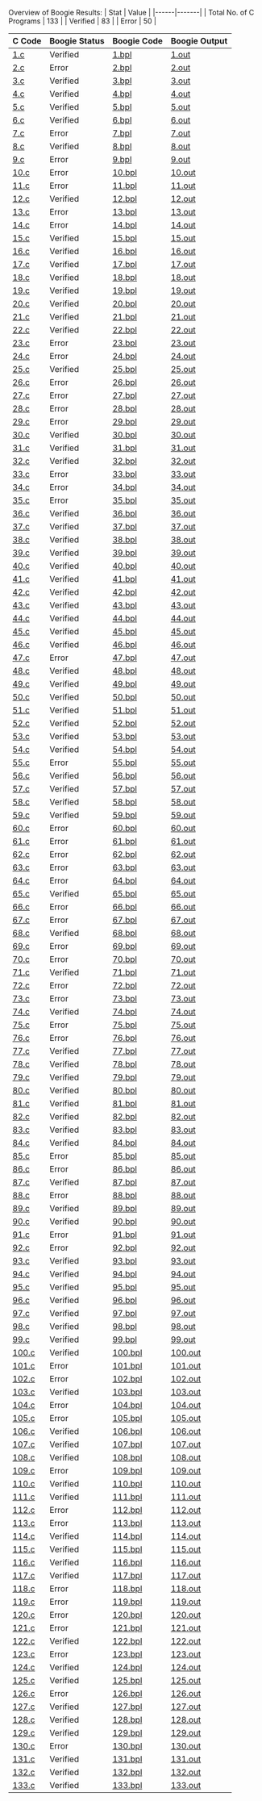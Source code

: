 Overview of Boogie Results:
| Stat | Value |
|------|-------|
| Total No. of C Programs | 133 |
| Verified | 83 |
| Error | 50 |

| C Code | Boogie Status | Boogie Code | Boogie Output |
|--------|---------------|-------------|---------------|
| [1.c](./c_benchmark_anon/1.c) | Verified | [1.bpl](./boogie/1.bpl) | [1.out](./boogie/1.out) |
| [2.c](./c_benchmark_anon/2.c) | Error | [2.bpl](./boogie/2.bpl) | [2.out](./boogie/2.out) |
| [3.c](./c_benchmark_anon/3.c) | Verified | [3.bpl](./boogie/3.bpl) | [3.out](./boogie/3.out) |
| [4.c](./c_benchmark_anon/4.c) | Verified | [4.bpl](./boogie/4.bpl) | [4.out](./boogie/4.out) |
| [5.c](./c_benchmark_anon/5.c) | Verified | [5.bpl](./boogie/5.bpl) | [5.out](./boogie/5.out) |
| [6.c](./c_benchmark_anon/6.c) | Verified | [6.bpl](./boogie/6.bpl) | [6.out](./boogie/6.out) |
| [7.c](./c_benchmark_anon/7.c) | Error | [7.bpl](./boogie/7.bpl) | [7.out](./boogie/7.out) |
| [8.c](./c_benchmark_anon/8.c) | Verified | [8.bpl](./boogie/8.bpl) | [8.out](./boogie/8.out) |
| [9.c](./c_benchmark_anon/9.c) | Error | [9.bpl](./boogie/9.bpl) | [9.out](./boogie/9.out) |
| [10.c](./c_benchmark_anon/10.c) | Error | [10.bpl](./boogie/10.bpl) | [10.out](./boogie/10.out) |
| [11.c](./c_benchmark_anon/11.c) | Error | [11.bpl](./boogie/11.bpl) | [11.out](./boogie/11.out) |
| [12.c](./c_benchmark_anon/12.c) | Verified | [12.bpl](./boogie/12.bpl) | [12.out](./boogie/12.out) |
| [13.c](./c_benchmark_anon/13.c) | Error | [13.bpl](./boogie/13.bpl) | [13.out](./boogie/13.out) |
| [14.c](./c_benchmark_anon/14.c) | Error | [14.bpl](./boogie/14.bpl) | [14.out](./boogie/14.out) |
| [15.c](./c_benchmark_anon/15.c) | Verified | [15.bpl](./boogie/15.bpl) | [15.out](./boogie/15.out) |
| [16.c](./c_benchmark_anon/16.c) | Verified | [16.bpl](./boogie/16.bpl) | [16.out](./boogie/16.out) |
| [17.c](./c_benchmark_anon/17.c) | Verified | [17.bpl](./boogie/17.bpl) | [17.out](./boogie/17.out) |
| [18.c](./c_benchmark_anon/18.c) | Verified | [18.bpl](./boogie/18.bpl) | [18.out](./boogie/18.out) |
| [19.c](./c_benchmark_anon/19.c) | Verified | [19.bpl](./boogie/19.bpl) | [19.out](./boogie/19.out) |
| [20.c](./c_benchmark_anon/20.c) | Verified | [20.bpl](./boogie/20.bpl) | [20.out](./boogie/20.out) |
| [21.c](./c_benchmark_anon/21.c) | Verified | [21.bpl](./boogie/21.bpl) | [21.out](./boogie/21.out) |
| [22.c](./c_benchmark_anon/22.c) | Verified | [22.bpl](./boogie/22.bpl) | [22.out](./boogie/22.out) |
| [23.c](./c_benchmark_anon/23.c) | Error | [23.bpl](./boogie/23.bpl) | [23.out](./boogie/23.out) |
| [24.c](./c_benchmark_anon/24.c) | Error | [24.bpl](./boogie/24.bpl) | [24.out](./boogie/24.out) |
| [25.c](./c_benchmark_anon/25.c) | Verified | [25.bpl](./boogie/25.bpl) | [25.out](./boogie/25.out) |
| [26.c](./c_benchmark_anon/26.c) | Error | [26.bpl](./boogie/26.bpl) | [26.out](./boogie/26.out) |
| [27.c](./c_benchmark_anon/27.c) | Error | [27.bpl](./boogie/27.bpl) | [27.out](./boogie/27.out) |
| [28.c](./c_benchmark_anon/28.c) | Error | [28.bpl](./boogie/28.bpl) | [28.out](./boogie/28.out) |
| [29.c](./c_benchmark_anon/29.c) | Error | [29.bpl](./boogie/29.bpl) | [29.out](./boogie/29.out) |
| [30.c](./c_benchmark_anon/30.c) | Verified | [30.bpl](./boogie/30.bpl) | [30.out](./boogie/30.out) |
| [31.c](./c_benchmark_anon/31.c) | Verified | [31.bpl](./boogie/31.bpl) | [31.out](./boogie/31.out) |
| [32.c](./c_benchmark_anon/32.c) | Verified | [32.bpl](./boogie/32.bpl) | [32.out](./boogie/32.out) |
| [33.c](./c_benchmark_anon/33.c) | Error | [33.bpl](./boogie/33.bpl) | [33.out](./boogie/33.out) |
| [34.c](./c_benchmark_anon/34.c) | Error | [34.bpl](./boogie/34.bpl) | [34.out](./boogie/34.out) |
| [35.c](./c_benchmark_anon/35.c) | Error | [35.bpl](./boogie/35.bpl) | [35.out](./boogie/35.out) |
| [36.c](./c_benchmark_anon/36.c) | Verified | [36.bpl](./boogie/36.bpl) | [36.out](./boogie/36.out) |
| [37.c](./c_benchmark_anon/37.c) | Verified | [37.bpl](./boogie/37.bpl) | [37.out](./boogie/37.out) |
| [38.c](./c_benchmark_anon/38.c) | Verified | [38.bpl](./boogie/38.bpl) | [38.out](./boogie/38.out) |
| [39.c](./c_benchmark_anon/39.c) | Verified | [39.bpl](./boogie/39.bpl) | [39.out](./boogie/39.out) |
| [40.c](./c_benchmark_anon/40.c) | Verified | [40.bpl](./boogie/40.bpl) | [40.out](./boogie/40.out) |
| [41.c](./c_benchmark_anon/41.c) | Verified | [41.bpl](./boogie/41.bpl) | [41.out](./boogie/41.out) |
| [42.c](./c_benchmark_anon/42.c) | Verified | [42.bpl](./boogie/42.bpl) | [42.out](./boogie/42.out) |
| [43.c](./c_benchmark_anon/43.c) | Verified | [43.bpl](./boogie/43.bpl) | [43.out](./boogie/43.out) |
| [44.c](./c_benchmark_anon/44.c) | Verified | [44.bpl](./boogie/44.bpl) | [44.out](./boogie/44.out) |
| [45.c](./c_benchmark_anon/45.c) | Verified | [45.bpl](./boogie/45.bpl) | [45.out](./boogie/45.out) |
| [46.c](./c_benchmark_anon/46.c) | Verified | [46.bpl](./boogie/46.bpl) | [46.out](./boogie/46.out) |
| [47.c](./c_benchmark_anon/47.c) | Error | [47.bpl](./boogie/47.bpl) | [47.out](./boogie/47.out) |
| [48.c](./c_benchmark_anon/48.c) | Verified | [48.bpl](./boogie/48.bpl) | [48.out](./boogie/48.out) |
| [49.c](./c_benchmark_anon/49.c) | Verified | [49.bpl](./boogie/49.bpl) | [49.out](./boogie/49.out) |
| [50.c](./c_benchmark_anon/50.c) | Verified | [50.bpl](./boogie/50.bpl) | [50.out](./boogie/50.out) |
| [51.c](./c_benchmark_anon/51.c) | Verified | [51.bpl](./boogie/51.bpl) | [51.out](./boogie/51.out) |
| [52.c](./c_benchmark_anon/52.c) | Verified | [52.bpl](./boogie/52.bpl) | [52.out](./boogie/52.out) |
| [53.c](./c_benchmark_anon/53.c) | Verified | [53.bpl](./boogie/53.bpl) | [53.out](./boogie/53.out) |
| [54.c](./c_benchmark_anon/54.c) | Verified | [54.bpl](./boogie/54.bpl) | [54.out](./boogie/54.out) |
| [55.c](./c_benchmark_anon/55.c) | Error | [55.bpl](./boogie/55.bpl) | [55.out](./boogie/55.out) |
| [56.c](./c_benchmark_anon/56.c) | Verified | [56.bpl](./boogie/56.bpl) | [56.out](./boogie/56.out) |
| [57.c](./c_benchmark_anon/57.c) | Verified | [57.bpl](./boogie/57.bpl) | [57.out](./boogie/57.out) |
| [58.c](./c_benchmark_anon/58.c) | Verified | [58.bpl](./boogie/58.bpl) | [58.out](./boogie/58.out) |
| [59.c](./c_benchmark_anon/59.c) | Verified | [59.bpl](./boogie/59.bpl) | [59.out](./boogie/59.out) |
| [60.c](./c_benchmark_anon/60.c) | Error | [60.bpl](./boogie/60.bpl) | [60.out](./boogie/60.out) |
| [61.c](./c_benchmark_anon/61.c) | Error | [61.bpl](./boogie/61.bpl) | [61.out](./boogie/61.out) |
| [62.c](./c_benchmark_anon/62.c) | Error | [62.bpl](./boogie/62.bpl) | [62.out](./boogie/62.out) |
| [63.c](./c_benchmark_anon/63.c) | Error | [63.bpl](./boogie/63.bpl) | [63.out](./boogie/63.out) |
| [64.c](./c_benchmark_anon/64.c) | Error | [64.bpl](./boogie/64.bpl) | [64.out](./boogie/64.out) |
| [65.c](./c_benchmark_anon/65.c) | Verified | [65.bpl](./boogie/65.bpl) | [65.out](./boogie/65.out) |
| [66.c](./c_benchmark_anon/66.c) | Error | [66.bpl](./boogie/66.bpl) | [66.out](./boogie/66.out) |
| [67.c](./c_benchmark_anon/67.c) | Error | [67.bpl](./boogie/67.bpl) | [67.out](./boogie/67.out) |
| [68.c](./c_benchmark_anon/68.c) | Verified | [68.bpl](./boogie/68.bpl) | [68.out](./boogie/68.out) |
| [69.c](./c_benchmark_anon/69.c) | Error | [69.bpl](./boogie/69.bpl) | [69.out](./boogie/69.out) |
| [70.c](./c_benchmark_anon/70.c) | Error | [70.bpl](./boogie/70.bpl) | [70.out](./boogie/70.out) |
| [71.c](./c_benchmark_anon/71.c) | Verified | [71.bpl](./boogie/71.bpl) | [71.out](./boogie/71.out) |
| [72.c](./c_benchmark_anon/72.c) | Error | [72.bpl](./boogie/72.bpl) | [72.out](./boogie/72.out) |
| [73.c](./c_benchmark_anon/73.c) | Error | [73.bpl](./boogie/73.bpl) | [73.out](./boogie/73.out) |
| [74.c](./c_benchmark_anon/74.c) | Verified | [74.bpl](./boogie/74.bpl) | [74.out](./boogie/74.out) |
| [75.c](./c_benchmark_anon/75.c) | Error | [75.bpl](./boogie/75.bpl) | [75.out](./boogie/75.out) |
| [76.c](./c_benchmark_anon/76.c) | Error | [76.bpl](./boogie/76.bpl) | [76.out](./boogie/76.out) |
| [77.c](./c_benchmark_anon/77.c) | Verified | [77.bpl](./boogie/77.bpl) | [77.out](./boogie/77.out) |
| [78.c](./c_benchmark_anon/78.c) | Verified | [78.bpl](./boogie/78.bpl) | [78.out](./boogie/78.out) |
| [79.c](./c_benchmark_anon/79.c) | Verified | [79.bpl](./boogie/79.bpl) | [79.out](./boogie/79.out) |
| [80.c](./c_benchmark_anon/80.c) | Verified | [80.bpl](./boogie/80.bpl) | [80.out](./boogie/80.out) |
| [81.c](./c_benchmark_anon/81.c) | Verified | [81.bpl](./boogie/81.bpl) | [81.out](./boogie/81.out) |
| [82.c](./c_benchmark_anon/82.c) | Verified | [82.bpl](./boogie/82.bpl) | [82.out](./boogie/82.out) |
| [83.c](./c_benchmark_anon/83.c) | Verified | [83.bpl](./boogie/83.bpl) | [83.out](./boogie/83.out) |
| [84.c](./c_benchmark_anon/84.c) | Verified | [84.bpl](./boogie/84.bpl) | [84.out](./boogie/84.out) |
| [85.c](./c_benchmark_anon/85.c) | Error | [85.bpl](./boogie/85.bpl) | [85.out](./boogie/85.out) |
| [86.c](./c_benchmark_anon/86.c) | Error | [86.bpl](./boogie/86.bpl) | [86.out](./boogie/86.out) |
| [87.c](./c_benchmark_anon/87.c) | Verified | [87.bpl](./boogie/87.bpl) | [87.out](./boogie/87.out) |
| [88.c](./c_benchmark_anon/88.c) | Error | [88.bpl](./boogie/88.bpl) | [88.out](./boogie/88.out) |
| [89.c](./c_benchmark_anon/89.c) | Verified | [89.bpl](./boogie/89.bpl) | [89.out](./boogie/89.out) |
| [90.c](./c_benchmark_anon/90.c) | Verified | [90.bpl](./boogie/90.bpl) | [90.out](./boogie/90.out) |
| [91.c](./c_benchmark_anon/91.c) | Error | [91.bpl](./boogie/91.bpl) | [91.out](./boogie/91.out) |
| [92.c](./c_benchmark_anon/92.c) | Error | [92.bpl](./boogie/92.bpl) | [92.out](./boogie/92.out) |
| [93.c](./c_benchmark_anon/93.c) | Verified | [93.bpl](./boogie/93.bpl) | [93.out](./boogie/93.out) |
| [94.c](./c_benchmark_anon/94.c) | Verified | [94.bpl](./boogie/94.bpl) | [94.out](./boogie/94.out) |
| [95.c](./c_benchmark_anon/95.c) | Verified | [95.bpl](./boogie/95.bpl) | [95.out](./boogie/95.out) |
| [96.c](./c_benchmark_anon/96.c) | Verified | [96.bpl](./boogie/96.bpl) | [96.out](./boogie/96.out) |
| [97.c](./c_benchmark_anon/97.c) | Verified | [97.bpl](./boogie/97.bpl) | [97.out](./boogie/97.out) |
| [98.c](./c_benchmark_anon/98.c) | Verified | [98.bpl](./boogie/98.bpl) | [98.out](./boogie/98.out) |
| [99.c](./c_benchmark_anon/99.c) | Verified | [99.bpl](./boogie/99.bpl) | [99.out](./boogie/99.out) |
| [100.c](./c_benchmark_anon/100.c) | Verified | [100.bpl](./boogie/100.bpl) | [100.out](./boogie/100.out) |
| [101.c](./c_benchmark_anon/101.c) | Error | [101.bpl](./boogie/101.bpl) | [101.out](./boogie/101.out) |
| [102.c](./c_benchmark_anon/102.c) | Error | [102.bpl](./boogie/102.bpl) | [102.out](./boogie/102.out) |
| [103.c](./c_benchmark_anon/103.c) | Verified | [103.bpl](./boogie/103.bpl) | [103.out](./boogie/103.out) |
| [104.c](./c_benchmark_anon/104.c) | Error | [104.bpl](./boogie/104.bpl) | [104.out](./boogie/104.out) |
| [105.c](./c_benchmark_anon/105.c) | Error | [105.bpl](./boogie/105.bpl) | [105.out](./boogie/105.out) |
| [106.c](./c_benchmark_anon/106.c) | Verified | [106.bpl](./boogie/106.bpl) | [106.out](./boogie/106.out) |
| [107.c](./c_benchmark_anon/107.c) | Verified | [107.bpl](./boogie/107.bpl) | [107.out](./boogie/107.out) |
| [108.c](./c_benchmark_anon/108.c) | Verified | [108.bpl](./boogie/108.bpl) | [108.out](./boogie/108.out) |
| [109.c](./c_benchmark_anon/109.c) | Error | [109.bpl](./boogie/109.bpl) | [109.out](./boogie/109.out) |
| [110.c](./c_benchmark_anon/110.c) | Verified | [110.bpl](./boogie/110.bpl) | [110.out](./boogie/110.out) |
| [111.c](./c_benchmark_anon/111.c) | Verified | [111.bpl](./boogie/111.bpl) | [111.out](./boogie/111.out) |
| [112.c](./c_benchmark_anon/112.c) | Error | [112.bpl](./boogie/112.bpl) | [112.out](./boogie/112.out) |
| [113.c](./c_benchmark_anon/113.c) | Error | [113.bpl](./boogie/113.bpl) | [113.out](./boogie/113.out) |
| [114.c](./c_benchmark_anon/114.c) | Verified | [114.bpl](./boogie/114.bpl) | [114.out](./boogie/114.out) |
| [115.c](./c_benchmark_anon/115.c) | Verified | [115.bpl](./boogie/115.bpl) | [115.out](./boogie/115.out) |
| [116.c](./c_benchmark_anon/116.c) | Verified | [116.bpl](./boogie/116.bpl) | [116.out](./boogie/116.out) |
| [117.c](./c_benchmark_anon/117.c) | Verified | [117.bpl](./boogie/117.bpl) | [117.out](./boogie/117.out) |
| [118.c](./c_benchmark_anon/118.c) | Error | [118.bpl](./boogie/118.bpl) | [118.out](./boogie/118.out) |
| [119.c](./c_benchmark_anon/119.c) | Error | [119.bpl](./boogie/119.bpl) | [119.out](./boogie/119.out) |
| [120.c](./c_benchmark_anon/120.c) | Error | [120.bpl](./boogie/120.bpl) | [120.out](./boogie/120.out) |
| [121.c](./c_benchmark_anon/121.c) | Error | [121.bpl](./boogie/121.bpl) | [121.out](./boogie/121.out) |
| [122.c](./c_benchmark_anon/122.c) | Verified | [122.bpl](./boogie/122.bpl) | [122.out](./boogie/122.out) |
| [123.c](./c_benchmark_anon/123.c) | Error | [123.bpl](./boogie/123.bpl) | [123.out](./boogie/123.out) |
| [124.c](./c_benchmark_anon/124.c) | Verified | [124.bpl](./boogie/124.bpl) | [124.out](./boogie/124.out) |
| [125.c](./c_benchmark_anon/125.c) | Verified | [125.bpl](./boogie/125.bpl) | [125.out](./boogie/125.out) |
| [126.c](./c_benchmark_anon/126.c) | Error | [126.bpl](./boogie/126.bpl) | [126.out](./boogie/126.out) |
| [127.c](./c_benchmark_anon/127.c) | Verified | [127.bpl](./boogie/127.bpl) | [127.out](./boogie/127.out) |
| [128.c](./c_benchmark_anon/128.c) | Verified | [128.bpl](./boogie/128.bpl) | [128.out](./boogie/128.out) |
| [129.c](./c_benchmark_anon/129.c) | Verified | [129.bpl](./boogie/129.bpl) | [129.out](./boogie/129.out) |
| [130.c](./c_benchmark_anon/130.c) | Error | [130.bpl](./boogie/130.bpl) | [130.out](./boogie/130.out) |
| [131.c](./c_benchmark_anon/131.c) | Verified | [131.bpl](./boogie/131.bpl) | [131.out](./boogie/131.out) |
| [132.c](./c_benchmark_anon/132.c) | Verified | [132.bpl](./boogie/132.bpl) | [132.out](./boogie/132.out) |
| [133.c](./c_benchmark_anon/133.c) | Verified | [133.bpl](./boogie/133.bpl) | [133.out](./boogie/133.out) |

    